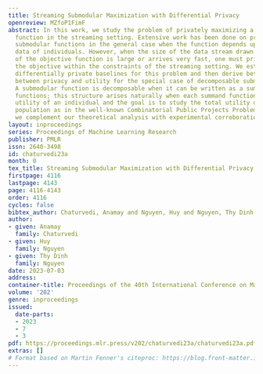 ```yaml
---
title: Streaming Submodular Maximization with Differential Privacy
openreview: MZfoP1FimF
abstract: In this work, we study the problem of privately maximizing a submodular
  function in the streaming setting. Extensive work has been done on privately maximizing
  submodular functions in the general case when the function depends upon the private
  data of individuals. However, when the size of the data stream drawn from the domain
  of the objective function is large or arrives very fast, one must privately optimize
  the objective within the constraints of the streaming setting. We establish fundamental
  differentially private baselines for this problem and then derive better trade-offs
  between privacy and utility for the special case of decomposable submodular functions.
  A submodular function is decomposable when it can be written as a sum of submodular
  functions; this structure arises naturally when each summand function models the
  utility of an individual and the goal is to study the total utility of the whole
  population as in the well-known Combinatorial Public Projects Problem. Finally,
  we complement our theoretical analysis with experimental corroboration.
layout: inproceedings
series: Proceedings of Machine Learning Research
publisher: PMLR
issn: 2640-3498
id: chaturvedi23a
month: 0
tex_title: Streaming Submodular Maximization with Differential Privacy
firstpage: 4116
lastpage: 4143
page: 4116-4143
order: 4116
cycles: false
bibtex_author: Chaturvedi, Anamay and Nguyen, Huy and Nguyen, Thy Dinh
author:
- given: Anamay
  family: Chaturvedi
- given: Huy
  family: Nguyen
- given: Thy Dinh
  family: Nguyen
date: 2023-07-03
address: 
container-title: Proceedings of the 40th International Conference on Machine Learning
volume: '202'
genre: inproceedings
issued:
  date-parts:
  - 2023
  - 7
  - 3
pdf: https://proceedings.mlr.press/v202/chaturvedi23a/chaturvedi23a.pdf
extras: []
# Format based on Martin Fenner's citeproc: https://blog.front-matter.io/posts/citeproc-yaml-for-bibliographies/
---
```

